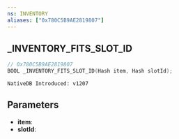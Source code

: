 ```yaml
---
ns: INVENTORY
aliases: ["0x780C5B9AE2819807"]
---
```

## _INVENTORY_FITS_SLOT_ID

```c
// 0x780C5B9AE2819807
BOOL _INVENTORY_FITS_SLOT_ID(Hash item, Hash slotId);
```

```
NativeDB Introduced: v1207
```

## Parameters
* **item**:
* **slotId**:
